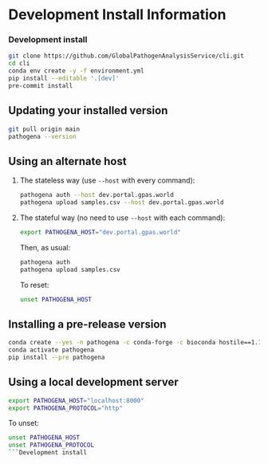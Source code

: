 # Development Install Information

### Development install

```bash
git clone https://github.com/GlobalPathogenAnalysisService/cli.git
cd cli
conda env create -y -f environment.yml
pip install --editable '.[dev]'
pre-commit install
```

## Updating your installed version

```bash
git pull origin main
pathogena --version
```

## Using an alternate host

1. The stateless way (use `--host` with every command):
   ```bash
   pathogena auth --host dev.portal.gpas.world
   pathogena upload samples.csv --host dev.portal.gpas.world
   ```

2. The stateful way (no need to use `--host` with each command):
   ```bash
   export PATHOGENA_HOST="dev.portal.gpas.world"
   ```

   Then, as usual:
   ```bash
   pathogena auth
   pathogena upload samples.csv
   ```

   To reset:
   ```bash
   unset PATHOGENA_HOST
   ```

## Installing a pre-release version

```bash
conda create --yes -n pathogena -c conda-forge -c bioconda hostile==1.1.0
conda activate pathogena
pip install --pre pathogena
```

## Using a local development server

```bash
export PATHOGENA_HOST="localhost:8000"
export PATHOGENA_PROTOCOL="http"
```
To unset:
```bash
unset PATHOGENA_HOST
unset PATHOGENA_PROTOCOL
```Development install